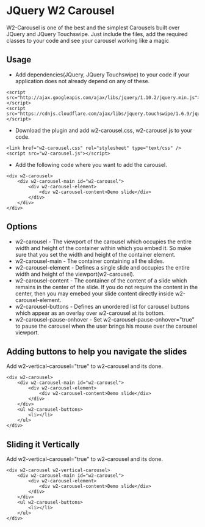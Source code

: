 # JQuery W2 Carousel
W2-Carousel is one of the best and the simplest Carousels built over JQuery and JQuery Touchswipe. Just include the files, add the required classes to your code and see your carousel working like a magic
## Usage
* Add dependencies(JQuery, JQuery Touchswipe) to your code if your application does not already depend on any of these.
```
<script src="http://ajax.googleapis.com/ajax/libs/jquery/1.10.2/jquery.min.js"></script>
<script src="https://cdnjs.cloudflare.com/ajax/libs/jquery.touchswipe/1.6.9/jquery.touchSwipe.min.js"></script>
```
* Download the plugin and add w2-carousel.css, w2-carousel.js to your code.
```
<link href="w2-carousel.css" rel="stylesheet" type="text/css" />
<script src="w2-carousel.js"></script>
```
* Add the following code where you want to add the carousel.
```
<div w2-carousel>
	<div w2-carousel-main id="w2-carousel">
		<div w2-carousel-element>
			<div w2-carousel-content>Demo slide</div>
		</div>
	</div>
</div>
```
## Options
* w2-carousel - The viewport of the carousel which occupies the entire width and height of the container within which you embed it. So make sure that you set the width and height of the container element.
* w2-carousel-main - The container containing all the slides.
* w2-carousel-element - Defines a single slide and occupies the entire width and height of the viewport(w2-carousel).
* w2-carousel-content - The container of the content of a slide which remains in the center of the slide. If you do not require the content in the center, then you may emebed your slide content directly inside w2-carousel-element.
* w2-carousel-buttons - Defines an unordered list for carousel buttons which appear as an overlay over w2-carousel at its bottom.
* w2-carousel-pause-onhover - Set w2-carousel-pause-onhover="true" to pause the carousel when the user brings his mouse over the carousel viewport.
## Adding buttons to help you navigate the slides
Add w2-vertical-carousel="true" to w2-carousel and its done.
```
<div w2-carousel>
	<div w2-carousel-main id="w2-carousel">
		<div w2-carousel-element>
			<div w2-carousel-content>Demo slide</div>
		</div>
	</div>
	<ul w2-carousel-buttons>
		<li></li>
	</ul>
</div>
```
## Sliding it Vertically
Add w2-vertical-carousel="true" to w2-carousel and its done.
```
<div w2-carousel w2-vertical-carousel>
	<div w2-carousel-main id="w2-carousel">
		<div w2-carousel-element>
			<div w2-carousel-content>Demo slide</div>
		</div>
	</div>
	<ul w2-carousel-buttons>
		<li></li>
	</ul>
</div>
```

